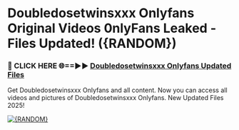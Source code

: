 # Doubledosetwinsxxx Onlyfans Original Videos 0nlyFans Leaked - Files Updated! ({RANDOM})

<h3>🔴 CLICK HERE 🌐==►► <a href="https://betterlinks.top/A2PfLJ" rel="nofollow">Doubledosetwinsxxx Onlyfans Updated Files</a></h3>

Get Doubledosetwinsxxx Onlyfans and all content. Now you can access all videos and pictures of Doubledosetwinsxxx Onlyfans. New Updated Files 2025!

[![{RANDOM}](https://i.imgur.com/ppqm5kG.gif)](https://betterlinks.top/A2PfLJ)